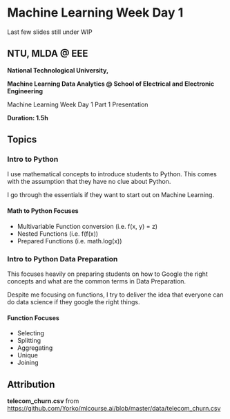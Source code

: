 # Machine Learning Week Day 1

Last few slides still under WIP

## NTU, MLDA @ EEE
**National Technological University,**

**Machine Learning Data Analytics @ School of Electrical and Electronic Engineering**

Machine Learning Week Day 1 Part 1 Presentation

**Duration: 1.5h**

## Topics

### Intro to Python
I use mathematical concepts to introduce students to Python. This comes with the assumption that they have no clue about Python.

I go through the essentials if they want to start out on Machine Learning.

#### Math to Python Focuses
- Multivariable Function conversion (i.e. f(x, y) = z)
- Nested Functions (i.e. f(f(x))
- Prepared Functions (i.e. math.log(x))

### Intro to Python Data Preparation
This focuses heavily on preparing students on how to Google the right concepts and what are the common terms in Data Preparation.

Despite me focusing on functions, I try to deliver the idea that everyone can do data science if they google the right things.

#### Function Focuses
- Selecting
- Splitting
- Aggregating
- Unique
- Joining

## Attribution
**telecom_churn.csv** from
https://github.com/Yorko/mlcourse.ai/blob/master/data/telecom_churn.csv
